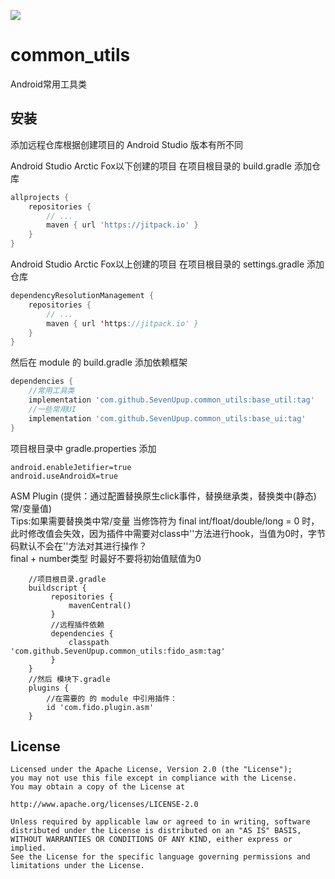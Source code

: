 [![](https://jitpack.io/v/SevenUpup/common_utils.svg)](https://jitpack.io/#SevenUpup/common_utils)
# common_utils
Android常用工具类

## 安装

添加远程仓库根据创建项目的 Android Studio 版本有所不同

Android Studio Arctic Fox以下创建的项目 在项目根目录的 build.gradle 添加仓库

```groovy
allprojects {
    repositories {
        // ...
        maven { url 'https://jitpack.io' }
    }
}
```

Android Studio Arctic Fox以上创建的项目 在项目根目录的 settings.gradle 添加仓库

```kotlin
dependencyResolutionManagement {
    repositories {
        // ...
        maven { url 'https://jitpack.io' }
    }
}
```

然后在 module 的 build.gradle 添加依赖框架

```groovy
dependencies {
    //常用工具类
    implementation 'com.github.SevenUpup.common_utils:base_util:tag'
    //一些常用UI
    implementation 'com.github.SevenUpup.common_utils:base_ui:tag'
}
```

项目根目录中 gradle.properties 添加

```
android.enableJetifier=true
android.useAndroidX=true
```
ASM Plugin (提供：通过配置替换原生click事件，替换继承类，替换类中(静态)常/变量值)  
Tips:如果需要替换类中常/变量 当修饰符为 final int/float/double/long = 0 时，此时修改值会失效，因为插件中需要对class中'<init>'方法进行hook，当值为0时，字节码默认不会在'<init>'方法对其进行操作？  
     final + number类型 时最好不要将初始值赋值为0
```
    //项目根目录.gradle
    buildscript {
         repositories {
             mavenCentral()
         }
         //远程插件依赖
         dependencies {
             classpath 'com.github.SevenUpup.common_utils:fido_asm:tag'
         }
    }
    //然后 模块下.gradle
    plugins {
        //在需要的 的 module 中引用插件：
        id 'com.fido.plugin.asm'
    }
```

## License

```
Licensed under the Apache License, Version 2.0 (the "License");
you may not use this file except in compliance with the License.
You may obtain a copy of the License at

http://www.apache.org/licenses/LICENSE-2.0

Unless required by applicable law or agreed to in writing, software
distributed under the License is distributed on an "AS IS" BASIS,
WITHOUT WARRANTIES OR CONDITIONS OF ANY KIND, either express or implied.
See the License for the specific language governing permissions and
limitations under the License.
```
